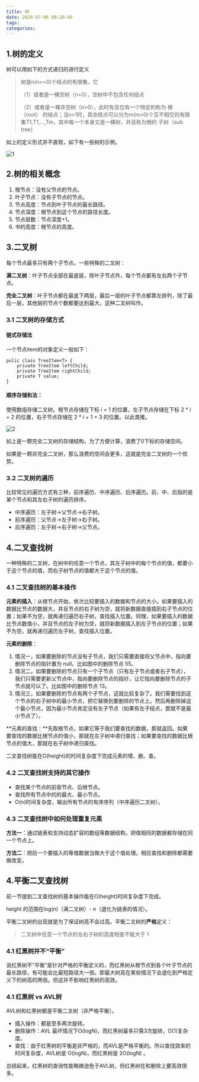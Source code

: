 ```yaml
---
title: 树
date: 2020-07-06 00:28:49
tags:
categories:
---
```

## 1.树的定义

树可以用如下的方式递归的进行定义

> 树是n(n>=0)个结点的有限集。它
>
> （1）或者是一棵空树（n=0），空树中不包含任何结点
>
> （2）或者是一棵非空树（n>0），此时有且仅有一个特定的称为 根（root） 的结点；当n>1时，其余结点可以分为m(m>0)个互不相交的有限集T1,T1,…,Tm，其中每一个本身又是一棵树，并且称为根的 子树（sub tree）

如上的定义形式并不直观，如下有一些树的示例。
<!-- more -->
![1](https://stonerivers.oss-cn-beijing.aliyuncs.com/Q6OAW74GQB7CHE9XSTGO.jpg)

## 2.树的相关概念

1. 根节点：没有父节点的节点。
2. 叶子节点：没有子节点的节点。
3. 节点高度：节点到叶子节点的最长路径。
4. 节点深度：根节点到这个节点的路径长度。
5. 节点层数：节点深度+1。
6. 书的高度：根节点的高度。

## 3.二叉树

每个节点最多只有两个子节点。一些特殊的二叉树：

**满二叉树**：叶子节点全部在最底层，除叶子节点外，每个节点都有左右两个子节点。

**完全二叉树**：叶子节点都在最底下两层，最后一层的叶子节点都靠左排列，除了最后一层，其他层的节点个数都要达到最大，这种二叉树叫作。

### 3.1 二叉树的存储方式

#### 链式存储法

一个节点item的对象定义一般如下：

```
pulic class TreeItem<T> {
	private TreeItem leftChild;
	private TreeItem rightChild;
	private T value;
}
```

#### 顺序存储和法：

使用数组存储二叉树。根节点存储在下标 i = 1 的位置，左子节点存储在下标 2 * i = 2 的位置，右子节点存储在 2 * i + 1 = 3 的位置。以此类推。

![2](https://stonerivers.oss-cn-beijing.aliyuncs.com/W35L6L2YMB5PO8LFRJGV.jpg)

如上是一颗完全二叉树的存储结构，为了方便计算，浪费了0下标的存储空间。

如果是一颗非完全二叉树，那么浪费的空间会更多，这就是完全二叉树的一个优势。

### 3.2 二叉树的遍历

比较常见的遍历方式有三种，前序遍历、中序遍历、后序遍历。前、中、后指的是某个节点和其左右子树的遍历排序。

- 中序遍历：左子树→父节点→右子树。
- 前序遍历：父节点→左子树→右子树。
- 后序遍历：左子树→右子树→父节点。

## 4.二叉查找树

一种特殊的二叉树，在树中的任意一个节点，其左子树中的每个节点的值，都要小于这个节点的值，而右子树节点的值都大于这个节点的值。

### 4.1 二叉查找树的基本操作

**元素的插入**：从根节点开始，依次比较要插入的数据和节点的大小。如果要插入的数据比节点的数据大，并且节点的右子树为空，就将新数据直接插到右子节点的位置；如果不为空，就再递归遍历右子树，查找插入位置。同理，如果要插入的数据比节点数值小，并且节点的左子树为空，就将新数据插入到左子节点的位置；如果不为空，就再递归遍历左子树，查找插入位置。

**元素的删除**：

1. 情况一，如果要删除的节点没有子节点，我们只需要直接将父节点中，指向要删除节点的指针置为 null。比如图中的删除节点 55。
2. 情况二，如果要删除的节点只有一个子节点（只有左子节点或者右子节点），我们只需要更新父节点中，指向要删除节点的指针，让它指向要删除节点的子节点就可以了。比如图中的删除节点 13。
3. 情况三，如果要删除的节点有两个子节点，这就比较复杂了。我们需要找到这个节点的右子树中的最小节点，把它替换到要删除的节点上。然后再删除掉这个最小节点，因为最小节点肯定没有左子节点（如果有左子结点，那就不是最小节点了）。

**元素的查找：**先取根节点，如果它等于我们要查找的数据，那就返回。如果要查找的数据比根节点的值小，那就在左子树中递归查找；如果要查找的数据比根节点的值大，那就在右子树中递归查找。

二叉查找树能在O(height)的时间复杂度下完成元素的增、删、查。

### 4.2 二叉查找树支持的其它操作

- 查找某个节点的前驱节点、后继节点。
- 查找所有节点中的的最大、最小节点。
- O(n)时间复杂度，输出所有节点的有序序列（中序遍历二叉树）。

### 4.3 二叉查找树中如何处理重复元素

**方法一**：通过链表和支持动态扩容的数组等数据结构，把值相同的数据都存储在同一个节点上。

**方法二**：把后一个要插入的等值数据当做大于这个值处理。相应查找和删除都需要做改变。

## 4.平衡二叉查找树

前一节提到二叉查找树的基本操作能在O(height)时间复杂度下完成。

height 的范围在log(n)（满二叉树）- n（退化为链表的情况）。

平衡二叉树的出现就是为了保证树高不会过高。平衡二叉树的**严格**定义：

> 二叉树中任意一个节点的左右子树的高度相差不能大于 1

### 4.1 红黑树并不“平衡”

说红黑树不“平衡”是针对严格的平衡定义的，而红黑树从根节点到各个叶子节点的最长路径，有可能会比最短路径大一倍。即最大树高在某些情况下会退化到严格定义下的树高的两倍。但这并不影响红黑树的高效。

### 4.1 红黑树 vs AVL树

AVL树和红黑树都是平衡二叉树（非严格平衡）。

- 插入操作：都是至多两次旋转。
- 删除操作：AVL 最坏情况下O(logN)，而红黑树最多只需3次旋转，O(1)复杂度。
- 查找：由于红黑树的平衡是非严格的，而AVL是严格平衡的。所以查找效率的时间复杂度，AVL树是 O(logN)，而红黑树是 2O(logN) 。

总结起来，红黑树的查询性能略微逊色于AVL树，但红黑树在和删除上要高效很多。



